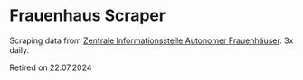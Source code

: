 # Frauenhaus Scraper

Scraping data from [Zentrale Informationsstelle Autonomer Frauenhäuser](https://www.frauenhaus-suche.de/?jumpto=searchResults). 3x daily.

Retired on 22.07.2024
